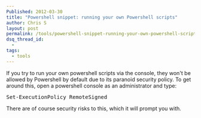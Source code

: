 ```yaml
---
Published: 2012-03-30
title: "Powershell snippet: running your own Powershell scripts"
author: Chris S
layout: post
permalink: /tools/powershell-snippet-running-your-own-powershell-scripts/
dsq_thread_id:
  - 
tags:
  - tools
---
```

If you try to run your own powershell scripts via the console, they won't be allowed by Powershell by default due to its paranoid security policy. To get around this, open a powershell console as an administrator and type:

<!--more-->

<pre>Set-ExecutionPolicy RemoteSigned</pre>

There are of course security risks to this, which it will prompt you with.